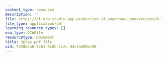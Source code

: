 ```yaml
---
content_type: resource
description: ''
file: https://ol-ocw-studio-app-production.s3.amazonaws.com/courses/8-701-introduction-to-nuclear-and-particle-physics-fall-2020/7450b2a67cb10c8b1c2c44efad88ec90_quSdhgX3NB8.pdf
file_type: application/pdf
learning_resource_types: []
ocw_type: OCWFile
resourcetype: Document
title: 3play pdf file
uid: 7450b2a6-7cb1-0c8b-1c2c-44efad88ec90
---
```

